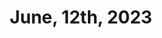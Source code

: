 ---
title: June, 12th, 2023
layout: post
post-image: ""
description: What I did on June, 12th, 2023
tags:
- Simple
- Blog
- Work
---